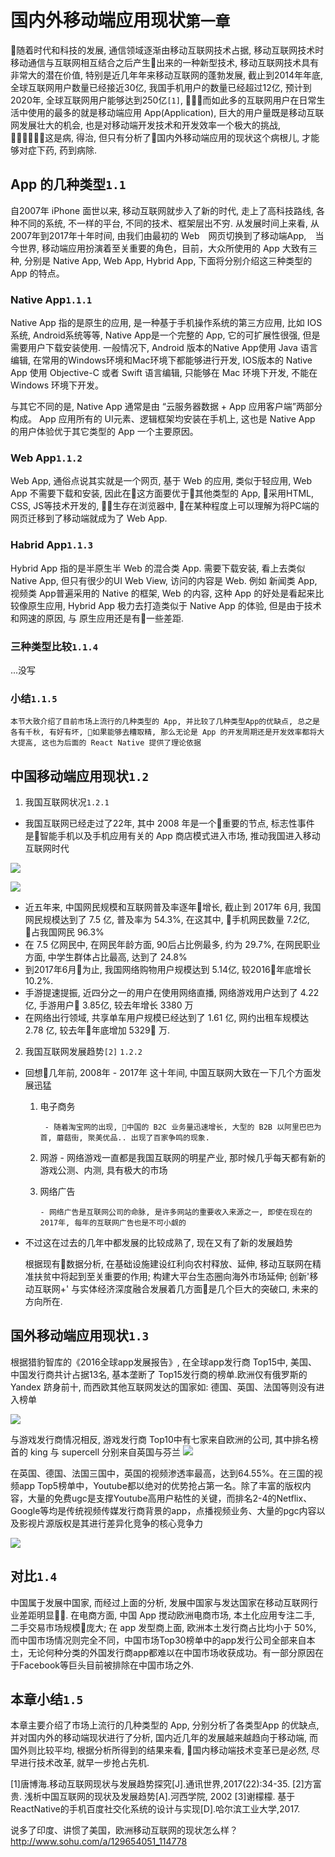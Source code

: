 # 国内外移动端应用现状`第一章`
  随着时代和科技的发展, 通信领域逐渐由移动互联网技术占据, 移动互联网技术时移动通信与互联网相互结合之后产生出来的一种新型技术, 移动互联网技术具有非常大的潜在价值, 特别是近几年年来移动互联网的蓬勃发展, 截止到2014年年底, 全球互联网用户数量已经接近30亿, 我国手机用户的数量已经超过12亿, 预计到2020年, 全球互联网用户能够达到250亿`[1]`, 而如此多的互联网用户在日常生活中使用的最多的就是移动端应用 App(Application), 巨大的用户量既是移动互联网发展壮大的机会, 也是对移动端开发技术和开发效率一个极大的挑战, 这是病, 得治, 但只有分析了国内外移动端应用的现状这个病根儿, 才能够对症下药, 药到病除.
## App 的几种类型`1.1`

  自2007年 iPhone 面世以来, 移动互联网就步入了新的时代, 走上了高科技路线, 各种不同的系统, 不一样的平台, 不同的技术、框架层出不穷. 从发展时间上来看, 从2007年到2017年十年时间, 由我们由最初的 Web　网页切换到了移动端App,　当今世界, 移动端应用扮演着至关重要的角色，目前，大众所使用的 App 大致有三种, 分别是 Native App, Web App, Hybrid App, 下面将分别介绍这三种类型的 App 的特点。

  ### Native App`1.1.1`

  Native App 指的是原生的应用, 是一种基于手机操作系统的第三方应用, 比如 IOS 系统, Android系统等等, Native App是一个完整的 App, 它的可扩展性很强, 但是需要用户下载安装使用. 一般情况下, Android 版本的Native App使用 Java 语言编辑, 在常用的Windows环境和Mac环境下都能够进行开发, IOS版本的 Native App 使用 Objective-C 或者 Swift 语言编辑, 只能够在 Mac 环境下开发, 不能在 Windows 环境下开发。

  与其它不同的是, Native App 通常是由 “云服务器数据 + App 应用客户端”两部分构成。 App 应用所有的 UI元素、逻辑框架均安装在手机上, 这也是 Native App 的用户体验优于其它类型的 App 一个主要原因。
  ### Web App`1.1.2`

  Web App, 通俗点说其实就是一个网页, 基于 Web 的应用, 类似于轻应用, Web App 不需要下载和安装, 因此在这方面要优于其他类型的 App, 采用HTML, CSS, JS等技术开发的, 生存在浏览器中, 在某种程度上可以理解为将PC端的网页迁移到了移动端就成为了 Web App.
  ### Habrid App`1.1.3`


  Hybrid App 指的是半原生半 Web 的混合类 App. 需要下载安装, 看上去类似 Native App, 但只有很少的UI Web View, 访问的内容是 Web. 例如 新闻类 App, 视频类 App普遍采用的 Native 的框架, Web 的内容, 这种 App 的好处是看起来比较像原生应用, Hybrid App 极力去打造类似于 Native App 的体验, 但是由于技术和网速的原因, 与 原生应用还是有一些差距.
  ### 三种类型比较`1.1.4`
  ...没写
  ### 小结`1.1.5`

    本节大致介绍了目前市场上流行的几种类型的 App, 并比较了几种类型App的优缺点, 总之是各有千秋, 有好有坏, 如果能够去糟取精, 那么无论是 App 的开发周期还是开发效率都将大大提高, 这也为后面的 React Native 提供了理论依据

## 中国移动端应用现状`1.2`

1. 我国互联网状况`1.2.1`

-  我国互联网已经走过了22年, 其中 2008 年是一个重要的节点, 标志性事件是智能手机以及手机应用有关的 App 商店模式进入市场, 推动我国进入移动互联网时代

![](./important/中国手机网民规模.png)

![](./important/互联网普及率.png) 
-  近五年来, 中国网民规模和互联网普及率逐年增长, 截止到 2017年 6月, 我国网民规模达到了 7.5 亿, 普及率为 54.3%, 在这其中, 手机网民数量 7.2亿, 占我国网民 96.3%
-  在 7.5 亿网民中, 在网民年龄方面, 90后占比例最多, 约为 29.7%, 在网民职业方面, 中学生群体占比最高, 达到了 24.8%
-  到2017年6月为止, 我国网络购物用户规模达到 5.14亿, 较2016年底增长 10.2%.
-  手游提速提振, 近四分之一的用户在使用网络直播, 网络游戏用户达到了 4.22亿, 手游用户 3.85亿, 较去年增长 3380 万
-  在网络出行领域, 共享单车用户规模已经达到了 1.61 亿, 网约出租车规模达 2.78 亿, 较去年年底增加 5329 万.

2. 我国互联网发展趋势`[2]` `1.2.2`

- 回想几年前, 2008年 - 2017年 这十年间, 中国互联网大致在一下几个方面发展迅猛

    1. 电子商务

            - 随着淘宝网的出现, 中国的 B2C 业务量迅速增长, 大型的 B2B 以阿里巴巴为首, 蘑菇街, 聚美优品.. 出现了百家争鸣的现象.
    2.  网游
            - 网络游戏一直都是我国互联网的明星产业, 那时候几乎每天都有新的游戏公测、内测, 具有极大的市场

    3.  网络广告

            - 网络广告是互联网公司的命脉, 是许多网站的重要收入来源之一, 即使在现在的2017年, 每年的互联网广告也是不可小觑的
- 不过这在过去的几年中都发展的比较成熟了, 现在又有了新的发展趋势

  根据现有数据分析, 在基础设施建设红利向农村释放、延伸, 移动互联网在精准扶贫中将起到至关重要的作用; 构建大平台生态圈向海外市场延伸; 创新'移动互联网+' 与实体经济深度融合发展着几方面是几个巨大的突破口, 未来的方向所在.
## 国外移动端应用现状`1.3`

根据猎豹智库的《2016全球app发展报告》, 在全球app发行商 Top15中, 美国、中国发行商共计占据13名, 基本垄断了 Top15发行商的榜单.欧洲仅有俄罗斯的 Yandex 跻身前十, 而西欧其他互联网发达的国家如: 德国、英国、法国等则没有进入榜单

![](./important/欧洲互联网.jpeg)

与游戏发行商情况相反, 游戏发行商 Top10中有七家来自欧洲的公司, 其中排名榜首的 king 与 supercell 分别来自英国与芬兰
![](./important/欧洲网游.jpeg)

在英国、德国、法国三国中，英国的视频渗透率最高，达到64.55%。在三国的视频app Top5榜单中，Youtube都以绝对的优势抢占第一名。除了丰富的版权内容，大量的免费ugc是支撑Youtube高用户粘性的关键，而排名2-4的Netflix、Google等均是传统视频传媒发行商背景的app，点播视频业务、大量的pgc内容以及影视片源版权是其进行差异化竞争的核心竞争力

![](./important/欧洲视频.jpeg)
## 对比`1.4`

中国属于发展中国家, 而经过上面的分析, 发展中国家与发达国家在移动互联网行业差距明显. 在电商方面, 中国 App 搅动欧洲电商市场, 本土化应用专注二手, 二手交易市场规模庞大; 在 app 发型商上面, 欧洲本土发行商占比均小于 50%, 而中国市场情况则完全不同，中国市场Top30榜单中的app发行公司全部来自本土，无论何种分类的外国发行商app都难以在中国市场收获成功。有一部分原因在于Facebook等巨头目前被排除在中国市场之外.
## 本章小结`1.5`

  本章主要介绍了市场上流行的几种类型的 App, 分别分析了各类型App 的优缺点, 并对国内外的移动端现状进行了分析, 国内近几年的发展越来越趋向于移动端, 而国外则比较平均, 根据分析所得到的结果来看, 国内移动端技术变革已是必然, 尽早进行技术改革, 就早一步抢占先机.


[1]唐博海.移动互联网现状与发展趋势探究[J].通讯世界,2017(22):34-35.
[2]方富贵. 浅析中国互联网的现状及发展趋势[A].河西学院, 2002
[3]谢檬檬. 基于ReactNative的手机百度社交化系统的设计与实现[D].哈尔滨工业大学,2017.

说多了印度、讲惯了美国，欧洲移动互联网的现状怎么样？      http://www.sohu.com/a/129654051_114778